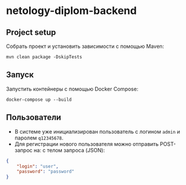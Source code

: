 # netology-diplom-backend

## Project setup

Собрать проект и установить зависимости с помощью Maven:
```
mvn clean package -DskipTests
```

## Запуск

Запустить контейнеры с помощью Docker Compose:
```
docker-compose up --build
```

## Пользователи

- В системе уже инициализирован пользователь с логином `admin` и паролем `q12345678`.
- Для регистрации нового пользователя можно отправить POST-запрос на:
  с телом запроса (JSON):

```json
{
    "login": "user",
    "password": "password"
}